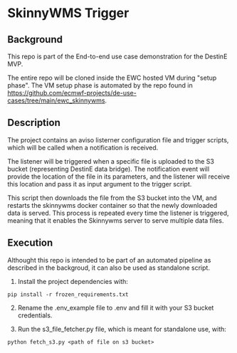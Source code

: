 # SkinnyWMS Trigger


## Background
This repo is part of the End-to-end use case demonstration for the DestinE MVP.

The entire repo will be cloned inside the EWC hosted VM during "setup phase". The VM setup phase is automated by the repo found in https://github.com/ecmwf-projects/de-use-cases/tree/main/ewc_skinnywms.


## Description
The project contains an aviso listerner configuration file and trigger scripts, which will be called when a notification is received.

The listener will be triggered when a specific file is uploaded to the S3 bucket (representing DestinE data bridge). The notification event will provide the location of the file in its parameters, and the listener will receive this location and pass it as input argument to the trigger script.

This script then downloads the file from the S3 bucket into the VM, and restarts the skinnywms docker container so that the newly downloaded data is served. This process is repeated every time the listener is triggered, meaning that it enables the Skinnywms server to serve multiple data files.


## Execution
Althought this repo is intended to be part of an automated pipeline as described in the backgroud, it can also be used as standalone script.

1. Install the project dependencies with:

```
pip install -r frozen_requirements.txt
```

2. Rename the .env_example file to .env and fill it with your S3 bucket credentials.

3. Run the s3_file_fetcher.py file, which is meant for standalone use, with:

```
python fetch_s3.py <path of file on s3 bucket>
```

 

